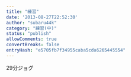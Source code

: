 ```yaml
---
title: "練習"
date: '2013-08-27T22:52:30'
author: "subaru44k"
category: "練習(中)"
status: "publish"
allowComments: true
convertBreaks: false
entryHash: "e5705fb7f34955caba5cda6265445554"
---
```

29分ジョグ

